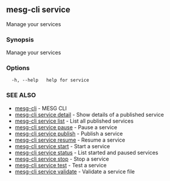 ## mesg-cli service

Manage your services

### Synopsis

Manage your services

### Options

```
  -h, --help   help for service
```

### SEE ALSO

* [mesg-cli](mesg-cli.md)	 - MESG CLI
* [mesg-cli service detail](mesg-cli_service_detail.md)	 - Show details of a published service
* [mesg-cli service list](mesg-cli_service_list.md)	 - List all published services
* [mesg-cli service pause](mesg-cli_service_pause.md)	 - Pause a service
* [mesg-cli service publish](mesg-cli_service_publish.md)	 - Publish a service
* [mesg-cli service resume](mesg-cli_service_resume.md)	 - Resume a service
* [mesg-cli service start](mesg-cli_service_start.md)	 - Start a service
* [mesg-cli service status](mesg-cli_service_status.md)	 - List started and paused services
* [mesg-cli service stop](mesg-cli_service_stop.md)	 - Stop a service
* [mesg-cli service test](mesg-cli_service_test.md)	 - Test a service
* [mesg-cli service validate](mesg-cli_service_validate.md)	 - Validate a service file

